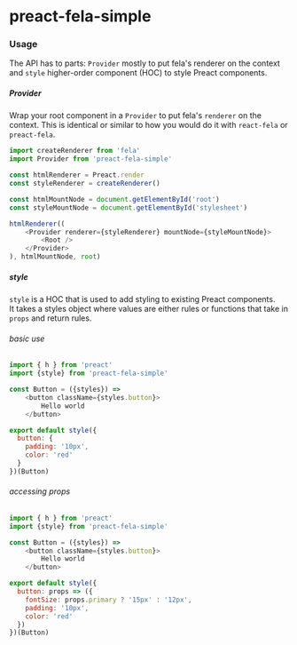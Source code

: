 # preact-fela-simple

### Usage

The API has to parts: `Provider` mostly to put fela's renderer on the context 
and `style` higher-order component (HOC) to style Preact components.

##### Provider

Wrap your root component in a `Provider` to put fela's `renderer` on the context.
This is identical or similar to how you would do it with `react-fela` or `preact-fela`.

```js
import createRenderer from 'fela'
import Provider from 'preact-fela-simple'

const htmlRenderer = Preact.render
const styleRenderer = createRenderer()

const htmlMountNode = document.getElementById('root')
const styleMountNode = document.getElementById('stylesheet')

htmlRenderer((
	<Provider renderer={styleRenderer} mountNode={styleMountNode}>
		<Root />
	</Provider>
), htmlMountNode, root)
```

##### style

`style` is a HOC that is used to add styling to existing Preact components.<br/>
It takes a styles object where values are either rules or functions that take in `props` and return rules.

###### basic use

```js
import { h } from 'preact'
import {style} from 'preact-fela-simple'

const Button = ({styles}) => 
	<button className={styles.button}>
		Hello world
	</button>

export default style({
  button: {
    padding: '10px',
    color: 'red'
  }
})(Button)
```

###### accessing props

```js
import { h } from 'preact'
import {style} from 'preact-fela-simple'

const Button = ({styles}) => 
	<button className={styles.button}>
		Hello world
	</button>

export default style({
  button: props => ({
    fontSize: props.primary ? '15px' : '12px',
    padding: '10px',
    color: 'red'
  })
})(Button)
```